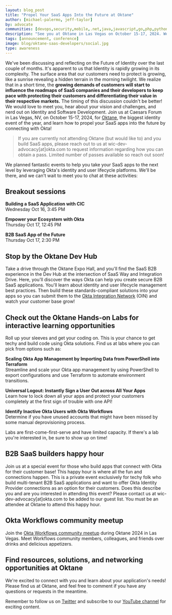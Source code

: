 ```yaml
---
layout: blog_post
title: "Propel Your SaaS Apps Into the Future at Oktane"
author: [michael-palermo, jeff-taylor]
by: advocate
communities: [devops,security,mobile,.net,java,javascript,go,php,python,ruby]
description: "See you at Oktane in Las Vegas on October 15-17, 2024. We have activities, experiences, and labs with developers in mind."
tags: [announcement, conference]
image: blog/oktane-saas-developers/social.jpg
type: awareness
---
```


We've been discussing and reflecting on the Future of Identity over the last couple of months. It's apparent to us that Identity is rapidly growing in its complexity. The surface area that our customers need to protect is growing, like a sunrise revealing a hidden terrain in the morning twilight. We realize that in a short time, the **growing demands of customers will start to influence the roadmaps of SaaS companies and their developers to keep pace with protecting their customers and differentiating their value in their respective markets.** The timing of this discussion couldn't be better! We would love to meet you, hear about your vision and challenges, and nerd out on Identity and Software Development. Join us at Caesars Forum in Las Vegas, NV, on October 15-17, 2024, for [Oktane](https://www.okta.com/oktane), the biggest identity event of the year, and learn how to propel your SaaS apps into the future by connecting with Okta!

> If you are currently not attending Oktane (but would like to) and you build SaaS apps, please reach out to us at wic-dev-advocacy[at]okta.com to request information regarding how you can obtain a pass. Limited number of passes available so reach out soon!

We planned fantastic events to help you take your SaaS apps to the next level by leveraging Okta's identity and user lifecycle platforms. We'll be there, and we can't wait to meet you to chat at these activities:

## Breakout sessions

**Building a SaaS Application with CIC** <br/>
Wednesday Oct 16, 3:45 PM

**Empower your Ecosystem with Okta** <br/>
Thursday Oct 17, 12:45 PM

**B2B SaaS App of the Future** <br/>
Thursday Oct 17, 2:30 PM


## Stop by the Oktane Dev Hub

Take a drive through the Oktane Expo Hall, and you'll find the SaaS B2B experience in the Dev Hub at the intersection of SaaS Way and Integration Drive. Here, you'll discover the ways Okta can help you create secure B2B SaaS applications. You'll learn about identity and user lifecycle management best practices. Then build these standards-compliant solutions into your apps so you can submit them to the [Okta Integration Network](https://www.okta.com/okta-integration-network/) (OIN) and watch your customer base grow!

## Check out the Oktane Hands-on Labs for interactive learning opportunities

Roll up your sleeves and get your coding on. This is your chance to get techy and build code using Okta solutions. Find us at labs where you can pick from options such as:

**Scaling Okta App Management by Importing Data from PowerShell into Terraform** <br/>
Streamline and scale your Okta app management by using PowerShell to export configurations and use Terraform to automate environment transitions.

**Universal Logout: Instantly Sign a User Out across All Your Apps** <br/>
Learn how to lock down all your apps and protect your customers completely at the first sign of trouble with one API!

**Identify Inactive Okta Users with Okta Workflows** <br/>
Determine if you have unused accounts that might have been missed by some manual deprovisioning process.

Labs are first-come-first-serve and have limited capacity. If there's a lab you're interested in, be sure to show up on time!

## B2B SaaS builders happy hour

Join us at a special event for those who build apps that connect with Okta for their customer base! This happy hour is where all the fun and connections happen. This is a private event exclusively for techy folk who build multi-tenant B2B SaaS applications and want to offer Okta Identity Provider connections as an option for their customers. Does this describe you and are you interested in attending this event? Please contact us at wic-dev-advocacy[at]okta.com to be added to our guest list. You must be an attendee at Oktane to attend this happy hour. 

## Okta Workflows community meetup

Join the [Okta Workflows community meetup](https://www.meetup.com/okta-workflows/events/303467311) during Oktane 2024 in Las Vegas. Meet Workflows community members, colleagues, and friends over drinks and delicious appetizers. 

## Find resources, solutions, and networking opportunities at Oktane

We're excited to connect with you and learn about your application's needs! Please find us at Oktane, and feel free to comment if you have any questions or requests in the meantime. 

Remember to follow us on [Twitter](https://twitter.com/oktadev) and subscribe to our [YouTube channel](https://www.youtube.com/c/OktaDev/) for exciting content. 

